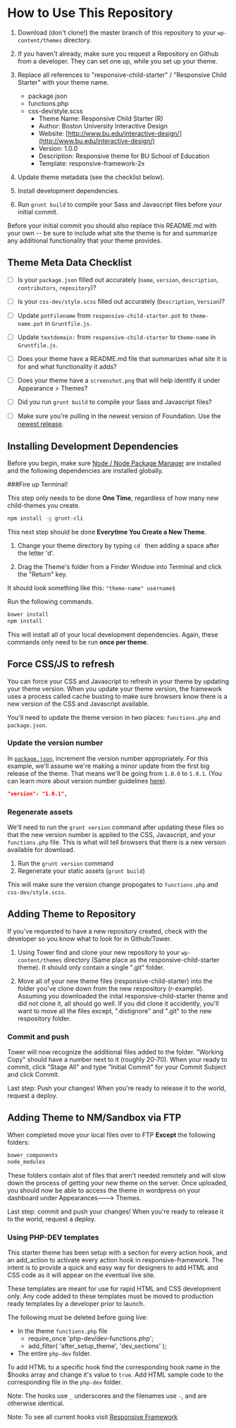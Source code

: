 # How to Use This Repository

1. Download (don't clone!) the master branch of this repository to your `wp-content/themes`
 directory.
1. If you haven't already, make sure you request a Repository on Github from a developer. They can set one up, while you set up your theme.
1. Replace all references to "responsive-child-starter" / "Responsive Child
 Starter" with your theme name.
    - package.json
    - functions.php
    - css-dev/style.scss
      - Theme Name: Responsive Child Starter (R)
      - Author: Boston University Interactive Design
      - Website: [http://www.bu.edu/interactive-design/](http://www.bu.edu/interactive-design/)
      - Version: 1.0.0
      - Description: Responsive theme for BU School of Education
      - Template: responsive-framework-2x

1. Update theme metadata (see the checklist below).
1. Install development dependencies.
1. Run `grunt build` to compile your Sass and Javascript files before your
 initial commit.

Before your initial commit you should also replace this README.md with your own
-- be sure to include what site the theme is for and summarize any additional
functionality that your theme provides.

## Theme Meta Data Checklist

- [ ] Is your `package.json` filled out accurately (`name`, `version`,
 `description`, `contributors`, `repository`)?
- [ ] Is your `css-dev/style.scss` filled out accurately (`Description`,
 `Version`)?
- [ ] Update `potFilename` from `responsive-child-starter.pot` to `theme-name.pot` in `Gruntfile.js`.
- [ ] Update `textdomain:` from `responsive-child-starter` to `theme-name` in `Gruntfile.js`.
- [ ] Does your theme have a README.md file that summarizes what site it is
 for and what functionality it adds?
- [ ] Does your theme have a `screenshot.png` that will help identify it under
 Appearance > Themes?
- [ ] Did you run `grunt build` to compile your Sass and Javascript files?
- [ ] Make sure you're pulling in the newest version of Foundation. Use the
 [newest release](https://github.com/bu-ist/responsive-foundation/releases).


## Installing Development Dependencies

Before you begin, make sure [Node / Node Package Manager](http://nodejs.org/)
are installed and the following dependencies are installed globally.

###Fire up Terminal!

This step only needs to be done **One Time**, regardless of how many new child-themes you create.

```bash
npm install -g grunt-cli
```

This next step should be done **Everytime You Create a New Theme**.

1. Change your theme directory by typing `cd ` then adding a space after the letter 'd'.

1. Drag the Theme's folder from a Finder Window into Terminal and click the "Return" key.

It should look something like this:  `"theme-name" username$ `

Run the following commands.

```bash
bower install
npm install
```

This will install all of your local development dependencies. Again, these commands
only need to be run **once per theme**.

## Force CSS/JS to refresh

You can force your CSS and Javascript to refresh in your theme by updating your
theme version. When you update your theme version, the framework uses a process
called cache busting to make sure browsers know there is a new version of the
CSS and Javascript available.

You'll need to update the theme version in two places: `functions.php` and `package.json`.

### Update the version number

In [`package.json`](https://github.com/bu-ist/responsive-child-starter/blob/master/package.json#L3),
increment the version number appropriately. For this example, we'll assume
we're making a minor update from the first big release of the theme. That means
we'll be going from `1.0.0` to `1.0.1`. (You can learn more about version
number guidelines [here](http://semver.org/)).

```json
"version": "1.0.1",
```

### Regenerate assets

We'll need to run the `grunt version` command after updating these files so
that the new version number is applied to the CSS, Javascript, and your
`functions.php` file. This is what will tell browsers that there is a new
version available for download.

1. Run the `grunt version` command
1. Regenerate your static assets (`grunt build`)

This will make sure the version change propogates to `functions.php` and `css-dev/style.scss`.

## Adding Theme to Repository
If you've requested to have a new repository created, check with the developer so you know what to look for in Github/Tower.

1. Using Tower find and clone your new repository to your `wp-content/themes` directory (Same place as the responsive-child-starter theme). It should only contain a single ".git" folder.

1. Move all of your new theme files (responsive-child-starter) into the folder you've clone down from the new respository (r-example). Assuming you downloaded the inital responsive-child-starter theme and did not clone it, all should go well. If you did clone it accidently, you'll want to move all the files except, ".distignore" and ".git" to the new respository folder.

### Commit and push

Tower will now recognize the additional files added to the folder. "Working Copy" should have a number next to it (roughly 20-70). When your ready to commit, click "Stage All" and type "Initial Commit" for your Commit Subject and click Commit.

Last step: Push your changes! When you're ready to release it to the world, request a deploy.


## Adding Theme to NM/Sandbox via FTP
When completed move your local files over to FTP **Except** the following folders:

```bash
bower_components
node_modules
```

These folders contain alot of files that aren't needed remotely and will slow down the process of getting your new theme on the server. Once uploaded, you should now be able to access the theme in wordpress on your dashboard under Appearances---> Themes.

Last step: commit and push your changes! When you're ready to release it to the
world, request a deploy.

### Using PHP-DEV templates

This starter theme has been setup with a section for every action hook, and an
add_action to activate every action hook in responsive-framework.
The intent is to provide a quick and easy way for designers to add HTML and CSS
code as it will appear on the eventual live site.

These templates are meant for use for rapid HTML and CSS development only. Any
code added to these templates must be moved to production ready templates by a
developer prior to launch.

The following must be deleted before going live:

* In the theme `functions.php` file
  * require_once 'php-dev/dev-functions.php';
  * add_filter( 'after_setup_theme', 'dev_sections' );
* The entire `php-dev` folder.

To add HTML to a specific hook find the corresponding hook name in the $hooks
array and change it's value to `true`. Add HTML sample code to the corresponding
file in the `php-dev` folder.

Note: The hooks use `_` underscores and the filenames use `-`, and are otherwise
identical.

Note: To see all current hooks visit
[Responsive Framework](https://github.com/bu-ist/responsive-framework)
